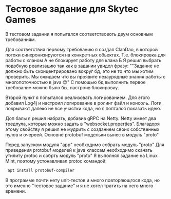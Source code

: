 # Тестовое задание для Skytec Games
В тестовом задании я попытался соответствовоть двум основным требованиям.

Для соответствия первому требованию я создал ClanDao, в которой потоки синхронизируются на конкретных обьектах. Т.е. блокировка для работы с кланом A не блокирует работу для клана Б
Я решил выбрать подобную реализацию так как в задании увидел фразу:
""Задание не должно быть сконцентрировано вокруг бд, это не то что мы хотим проверить. Мы ожидаем что вы проявите незаурядные знания работы с многопоточностью в java 😉"
С помощью бд выполнить первое требование можно было бы, настроив блокировку.

Второй пункт я попытался реализовать логированием. Для этого добавил Log4j и настроил логирование в ролинг файл и консоль.
Логи покрывают далеко не все участки кода, но я поптался показать идею.

Доп балы я решил набрать, добавив gRPC на Netty. 
Netty имеет два тредпула, которые можно задать в "websocket.properties". Благадоря этому свойству я решил не мудрить с созданием своих собственных пулов и очереей.
Основне protobuf модельки вынес в модуль "proto"

Перед запуском модуля "app" необходимо собрать модуль "proto"
Для приведения protobuf моделей к java классам необходимо скачать утилиту protoc и собрть модуль "proto"
Я выполнял задание на Linux Mint, поэтому устонавливал protoc командой:
```bash
 apt install protobuf-compiler
```

В программе почти нету unit-тестов и много повторяющгося кода, но это именно "тестовое задание" и я не хотел тратить на него много времени.